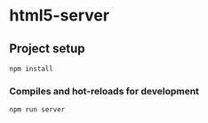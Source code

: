 # html5-server

## Project setup
```
npm install
```

### Compiles and hot-reloads for development
```
npm run server
```
